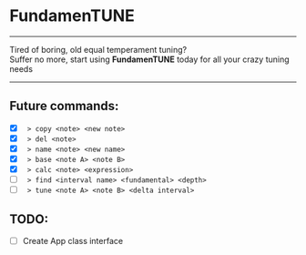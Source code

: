 # FundamenTUNE
- - -
Tired of boring, old equal temperament tuning?  
Suffer no more, start using **FundamenTUNE** today for all your crazy tuning needs
- - -

## Future commands:
- [x] ` > copy <note> <new note>`
- [x] ` > del <note>`
- [x] ` > name <note> <new name>`
- [x] ` > base <note A> <note B>`
- [x] ` > calc <note> <expression>`
- [ ] ` > find <interval name> <fundamental> <depth>`
- [ ] ` > tune <note A> <note B> <delta interval>`

## TODO:
- [ ] Create App class interface